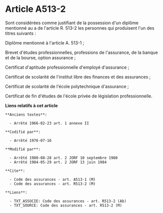 # Article A513-2

Sont considérées comme justifiant de la possession d'un diplôme mentionné au a de l'article R. 513-2 les personnes qui
produisent l'un des titres suivants :

Diplôme mentionné à l'article A. 513-1 ;

Brevet d'études professionnelles, professions de l'assurance, de la banque et de la bourse, option assurance ;

Certificat d'aptitude professionnelle d'employé d'assurance ;

Certificat de scolarité de l'institut libre des finances et des assurances ;

Certificat de scolarité de l'école polytechnique d'assurance ;

Certificat de fin d'études de l'école privée de législation professionnelle.

**Liens relatifs à cet article**

	**Anciens textes**:

	  - Arrêté 1966-02-23 art. 1 annexe II

	**Codifié par**:

	  - Arrêté 1976-07-16

	**Modifié par**:

	  - Arrêté 1980-08-28 art. 2 JORF 10 septembre 1980
	  - Arrêté 1984-05-29 art. 2 JORF 13 juin 1984

	**Cite**:

	  - Code des assurances - art. A513-1 (M)
	  - Code des assurances - art. R513-2 (M)

	**Liens**:

	  - TXT_ASSOCIE: Code des assurances - art. R513-2 (Ab)
	  - TXT_SOURCE: Code des assurances - art. R513-2 (M)
